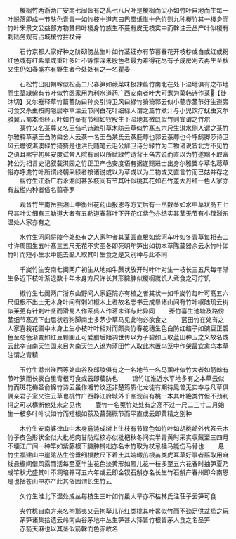 <!-- { "loadSidebar": true } -->
　　椶榈竹两浙两广安南七闽皆有之髙七八尺叶是椶榈而尖小如竹叶自地而生每一叶脱落即成一节肤色青青一如竹枝十道志曰巴蜀纸惟十色竹则九种椶竹其一椶身而竹叶宋景文公益部方物賛曰叶椶身竹族生不蔓有皮无枝实中而榦注云丛产叶似椶有刺陆务观有占城椶竹拄杖诗














　　石竹京都人家好种之阶砌傍丛生叶如竹茎细亦有节暮春花开枝杪或白或红或粉红色或有红紫晕或重叶多叶不等惟深朱殷色者最为难得花尽有子成房刈去再生至秋又生仍如春盛亦有野生者今处处有之一名瞿麦











　　石松竹出阳朔榦似松髙二尺春笋如蕨菜味极辣萹竹南北在处下湿地俱有之布地而生茎緑紫有节叶似竹医家用为利水道药广西安南者叶大可煮为菜韩诗作菉【徒沐切】又尔雅释草竹萹蓄防曰孙炎引诗卫风曰緑竹猗猗郭云似小藜赤茎节好生道旁可食又杀虫按陶隠居夲草注云节间白花叶细緑人谓之萹竹煮汁与小児饮疗蚘虫又尔雅翼云蜀本图经云叶如竹茎有节细如钗股生下湿地其微既似竹则宜谓之竹尔
　　菉竹又名菉蓐又名王刍毛诗疏引草木防云草似竹髙五六尺生淇水侧人谓之菉竹尔雅释草菉王刍防曰舍人云菉一名王刍某氏云菉鹿蓐也郭云菉蓐也今呼鸱脚莎诗卫风云瞻彼淇澳緑竹猗猗是也洪氏随笔云毛公觧卫诗分緑竹为二物诸说皆北方不见竹之语耳熈宁初呉安度试舍人院有司以所赋緑竹诗背王刍古说而直以为竹遂黜不取富韩公为相言史记叙载淇园之竹正卫产也安度语有据遂赐进士出身尔雅翼夲草名荩草俗亦呼澹竹叶所谓终朝采緑者按诸说或以为草或以为二物或又直言竹而已姑并存之
　　翦竹生江浙广右永湘间甚多枝间有节其叶似桃其花如石竹差大丹红一色人家亦有盆槛内种者俗名翦春罗









　　观音竹生南岳熊湘山中衡州花药山报恩寺方丈后有一丛数茎如水中草状髙五七尺其叶尖细有三勒道大者有五勒道春暮叶下开花红紫色亦结实其茎无节有小箨浙东温处人家亦有之












　　水竹生河间将陵今处处有之人家种者其茎圆直根如紫河车叶如冬青草每相去二寸许周围生五叶髙三五尺无花不实至冬即死眀年笋出如初本草陈蔵器余云水竹叶如竹叶而短小生水中能去虱人取其叶生食之是又别种与此不同











　　千嵗竹生安南七闽两广初生从地如牛蕨状放开时叶叶对生一枝长三五尺每年渐生多近下枝叶渐退数十年木身方尺许长其形臃肿似椶榈嵗饥人煮食之可疗饥












　　椒竹生七闽两广浙东山野间人家庭院亦有植之者其状一如千嵗竹每叶可髙五六尺但根不出土无木身叶间有刺如椒木上者故名志书云成臯诸山间有竹叶椒陆玑云树似茱茰有针刺叶坚而滑蜀人作茶呉人作茗未详与此异同
　　莠竹喜生池塘及路傍茎细节髙近下曲屈状若狗脚南土多茅少草马见此物必欲食之
　　蓝田竹在处有之人家喜栽花圃中木身上生小枝叶叶相对而颇类竹春花穗生色白防红结子如豌豆正碧色至冬色渐变如红豆颗圎正可爱腊后始凋世传以为子碧如玉取蓝田种玉之义故名或云此夲自南天竺国来目为南天竺人讹为蓝田竹人取此木置鸟笼中作架最宜禽鸟本草注谓之青精











　　玉竹生滁州淮西等处山谷及邱陵俱有之一名地节一名马薰叶似竹大者如箭榦有节叶狭而长表白里青根可食或云即葳防也
　　锦竹江淮近水平地多有之本草云似竹而斑花梅圣俞锦竹诗云虽作湘竹纹还非楚筠质化龙徒有期待鳯曽无实夲与凡草俱偶亲君子室又注云草也桃竹广西静江府城外千峯观前有桃一本其叶絶类竹但不劲利挦之可以横断他处未之见也
　　鹿竹一名莵竹处处有之髙不过一尺二三寸二月始生一枝多叶叶状如竹而短根如荻及菖蒲穊节而平直或云即黄精之别种













　　木竹生安南婆律山中木身麄澁成树上生枝有节緑色如竹叶如胡桃岭外代答云木竹子皮色形状全似大枇杷肉甘防烂核亦似枇杷秋冬间实半青黄时采实収藏至三四月不壊江广间一种竿如紫藤根下臃肿榾柮亦名木竹取为杖忌棰马能伤马骨也
　　悬竹生福建山中崖隂丛生傍垂细根数尺下着土其端輙茁根苖类虎耳草好事者翦取用麻线悬檐间借风露而活每至夏半生花色淡黄形如鳯儿花一枝多至五六花春时抽笋夏乃成竿秋尤盛其叶不凋培养可五六年或云即金钗石斛亦名长生竹石斛产春州即今南恩是也括苍山中亦产此其俗固谓长生竹云













　　久竹生淮北下湿处成丛每枝生三叶如竹虽大旱亦不枯林氏注荘子云笋可食














　　夹竹桃自南方来名拘那夷又云拘拏儿花红类桃其叶畧似竹而不劲足供盆槛之玩
　　茅笋诸集拾遗云岭南山谷茅地中丛生笋甚大箨皆竹根皆茅人食之名圣笋
　　赤箭天麻也以其茎似箭榦而色赤故名



